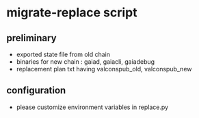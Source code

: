 # migrate-replace script

## preliminary

- exported state file from old chain
- binaries for new chain : gaiad, gaiacli, gaiadebug
- replacement plan txt having valconspub_old, valconspub_new

## configuration

- please customize environment variables in replace.py
